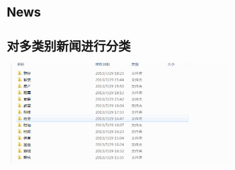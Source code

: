 # News

# 对多类别新闻进行分类

![Image text](https://github.com/fenghuoxiguozu/News/blob/master/img/kind.png)
